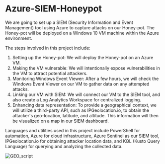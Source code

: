 # Azure-SIEM-Honeypot
We are going to set up a SIEM (Security Information and Event Management) tool using Azure to capture attacks on our Honey-pot. The Honey-pot will be deployed on a Windows 10 VM machine within the Azure environment.

The steps involved in this project include:

1. Setting up the Honey-pot: We will deploy the Honey-pot on an Azure VM.
2. Making the VM vulnerable: We will intentionally expose vulnerabilities in the VM to attract potential attackers.
3. Monitoring Windows Event Viewer: After a few hours, we will check the Windows Event Viewer on our VM to gather data on any attempted attacks.
4. Linking our VM with SIEM: We will connect our VM to the SIEM tool, and also create a Log Analytics Workspace for centralized logging.
5. Enhancing data representation: To provide a geographical context, we will utilize a third-party API, such as IPGeolocation.io, to obtain the attacker's geo-location, latitude, and altitude. This information will then be visualized on a map in our SIEM dashboard.

Languages and utilities used in this project include PowerShell for automation, Azure for cloud infrastructure, Azure Sentinel as our SIEM tool, IPGeolocation.io for obtaining attacker location data, and KQL (Kusto Query Language) for querying and analyzing the collected data.

![GEO_script](https://github.com/Prakher-v/Azure-SIEM-Honeypot/assets/92503482/ad7d474e-168a-4ab2-9e30-c53d09f92bc9)
